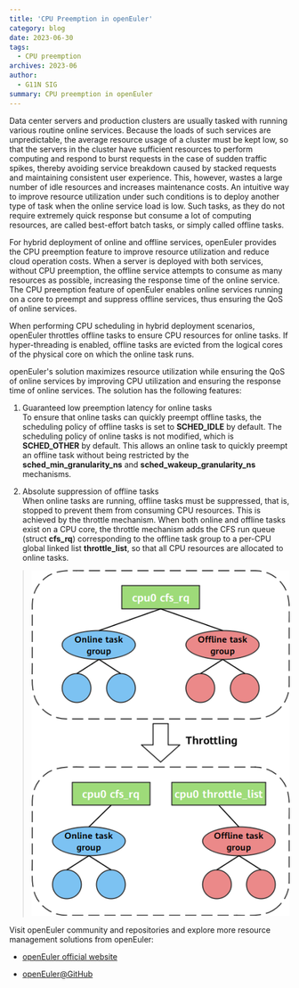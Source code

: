 ```yaml
---
title: 'CPU Preemption in openEuler'
category: blog
date: 2023-06-30
tags:
  - CPU preemption
archives: 2023-06
author:
  - G11N SIG
summary: CPU preemption in openEuler
---
```


Data center servers and production clusters are usually tasked with running various routine online services. Because the loads of such services are unpredictable, the average resource usage of a cluster must be kept low, so that the servers in the cluster have sufficient resources to perform computing and respond to burst requests in the case of sudden traffic spikes, thereby avoiding service breakdown caused by stacked requests and maintaining consistent user experience. This, however, wastes a large number of idle resources and increases maintenance costs. An intuitive way to improve resource utilization under such conditions is to deploy another type of task when the online service load is low. Such tasks, as they do not require extremely quick response but consume a lot of computing resources, are called best-effort batch tasks, or simply called offline tasks.

For hybrid deployment of online and offline services, openEuler provides the CPU preemption feature to improve resource utilization and reduce cloud operation costs. When a server is deployed with both services, without CPU preemption, the offline service attempts to consume as many resources as possible, increasing the response time of the online service. The CPU preemption feature of openEuler enables online services running on a core to preempt and suppress offline services, thus ensuring the QoS of online services.

When performing CPU scheduling in hybrid deployment scenarios, openEuler throttles offline tasks to ensure CPU resources for online tasks. If hyper-threading is enabled, offline tasks are evicted from the logical cores of the physical core on which the online task runs. 

openEuler's solution maximizes resource utilization while ensuring the QoS of online services by improving CPU utilization and ensuring the response time of online services. The solution has the following features:

1. Guaranteed low preemption latency for online tasks  
To ensure that online tasks can quickly preempt offline tasks, the scheduling policy of offline tasks is set to **SCHED_IDLE** by default. The scheduling policy of online tasks is not modified, which is **SCHED_OTHER** by default. This allows an online task to quickly preempt an offline task without being restricted by the **sched_min_granularity_ns** and **sched_wakeup_granularity_ns** mechanisms.

2.	Absolute suppression of offline tasks  
When online tasks are running, offline tasks must be suppressed, that is, stopped to prevent them from consuming CPU resources. This is achieved by the throttle mechanism. When both online and offline tasks exist on a CPU core, the throttle mechanism adds the CFS run queue (struct **cfs_rq**) corresponding to the offline task group to a per-CPU global linked list **throttle_list**, so that all CPU resources are allocated to online tasks.

>![](./image/image1.png)
 
Visit openEuler community and repositories and explore more resource management solutions from openEuler:
 
-	[openEuler official website](https://www.openeuler.org/en/)

-	[openEuler@GitHub](https://github.com/openeuler-mirror)  


